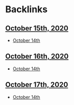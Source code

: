 
# Backlinks
## [October 15th, 2020](<October 15th, 2020.md>)
- [October 14th](<October 14th.md>)

## [October 16th, 2020](<October 16th, 2020.md>)
- [October 14th](<October 14th.md>)

## [October 17th, 2020](<October 17th, 2020.md>)
- [October 14th](<October 14th.md>)

